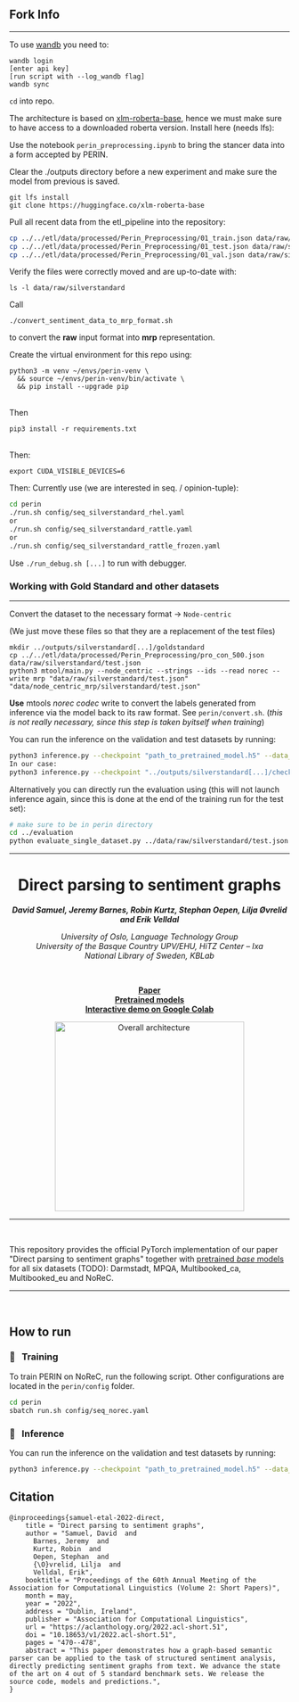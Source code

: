## Fork Info
-----

To use [wandb](https://wandb.ai) you need to:
```
wandb login
[enter api key]
[run script with --log_wandb flag]
wandb sync
```

`cd` into repo. 

The architecture is based on [xlm-roberta-base](https://huggingface.co/xlm-roberta-base), hence we must make sure to have access to a downloaded roberta version. Install here (needs lfs): <br>

Use the notebook `perin_preprocessing.ipynb` to bring the stancer data into a form accepted by PERIN.

Clear the ./outputs directory before a new experiment and make sure the model from previous is saved.

```
git lfs install
git clone https://huggingface.co/xlm-roberta-base
```

Pull all recent data from the etl_pipeline into the repository:
<br>

```bash
cp ../../etl/data/processed/Perin_Preprocessing/01_train.json data/raw/silverstandard/train.json && \
cp ../../etl/data/processed/Perin_Preprocessing/01_test.json data/raw/silverstandard/test.json && \
cp ../../etl/data/processed/Perin_Preprocessing/01_val.json data/raw/silverstandard/dev.json
```

Verify the files were correctly moved and are up-to-date with:
```
ls -l data/raw/silverstandard
```

Call
```
./convert_sentiment_data_to_mrp_format.sh
``` 
to convert the **raw** input format into **mrp** representation.

Create the virtual environment for this repo using:<br>

```
python3 -m venv ~/envs/perin-venv \
  && source ~/envs/perin-venv/bin/activate \
  && pip install --upgrade pip
```
<br>
Then <br>

```
pip3 install -r requirements.txt
```

<br>
Then:

```
export CUDA_VISIBLE_DEVICES=6
```

Then:
Currently use (we are interested in seq. / opinion-tuple):
```sh
cd perin
./run.sh config/seq_silverstandard_rhel.yaml
or
./run.sh config/seq_silverstandard_rattle.yaml
or
./run.sh config/seq_silverstandard_rattle_frozen.yaml
```

Use `./run_debug.sh [...]` to run with debugger.

### Working with Gold Standard and other datasets
-----

Convert the dataset to the necessary format -> `Node-centric`

(We just move these files so that they are a replacement of the test files)

```
mkdir ../outputs/silverstandard[...]/goldstandard
cp ../../etl/data/processed/Perin_Preprocessing/pro_con_500.json data/raw/silverstandard/test.json
python3 mtool/main.py --node_centric --strings --ids --read norec --write mrp "data/raw/silverstandard/test.json" "data/node_centric_mrp/silverstandard/test.json"
```

**Use** mtools *norec codec* write to convert the labels generated from inference via the model back to its raw format. See `perin/convert.sh`.
(*this is not really necessary, since this step is taken byitself when training*)

You can run the inference on the validation and test datasets by running:
```sh
python3 inference.py --checkpoint "path_to_pretrained_model.h5" --data_directory ${data_dir}
In our case:
python3 inference.py --checkpoint "../outputs/silverstandard[...]/checkpoint.bin" # leave this away --data_directory "../data"
```

Alternatively you can directly run the evaluation using (this will not launch inference again, since this is done at the end of the training run for the test set):
```sh
# make sure to be in perin directory
cd ../evaluation
python evaluate_single_dataset.py ../data/raw/silverstandard/test.json ../outputs/silverstandard[...]/test_predictions/prediction.json_converted
```

----

<h1 align="center"><b>Direct parsing to sentiment graphs</b></h1>

<p align="center">
  <i><b>David Samuel, Jeremy Barnes, Robin Kurtz, Stephan Oepen, Lilja Øvrelid and Erik Velldal</b></i>
</p>

<p align="center">
  <i>
    University of Oslo, Language Technology Group<br>
    University of the Basque Country UPV/EHU, HiTZ Center – Ixa<br>
    National Library of Sweden, KBLab
  </i>
</p>
<br>

<p align="center">
  <a href="https://arxiv.org/abs/2203.13209"><b>Paper</b></a><br>
  <a href="TODO"><b>Pretrained models</b></a><br>
  <a href="TODO"><b>Interactive demo on Google Colab</b></a>
</p>

<p align="center">
  <img src="img/architecture_inference.png" alt="Overall architecture" width="340"/>  
</p>

_______

<br>

This repository provides the official PyTorch implementation of our paper "Direct parsing to sentiment graphs" together with [pretrained *base* models](https://drive.google.com/drive/folders/11ozu_uo9z3wJwKl1Ei2C3aBNUvb66E-2?usp=sharing) for all six datasets (TODO): Darmstadt, MPQA, Multibooked_ca, Multibooked_eu and NoReC.

_______

<br>

## How to run

### :feet: &nbsp; Training

To train PERIN on NoReC, run the following script. Other configurations are located in the `perin/config` folder.
```sh
cd perin
sbatch run.sh config/seq_norec.yaml
```

### :feet: &nbsp; Inference

You can run the inference on the validation and test datasets by running:
```sh
python3 inference.py --checkpoint "path_to_pretrained_model.h5" --data_directory ${data_dir}
```

## Citation

```
@inproceedings{samuel-etal-2022-direct,
    title = "Direct parsing to sentiment graphs",
    author = "Samuel, David  and
      Barnes, Jeremy  and
      Kurtz, Robin  and
      Oepen, Stephan  and
      {\O}vrelid, Lilja  and
      Velldal, Erik",
    booktitle = "Proceedings of the 60th Annual Meeting of the Association for Computational Linguistics (Volume 2: Short Papers)",
    month = may,
    year = "2022",
    address = "Dublin, Ireland",
    publisher = "Association for Computational Linguistics",
    url = "https://aclanthology.org/2022.acl-short.51",
    doi = "10.18653/v1/2022.acl-short.51",
    pages = "470--478",
    abstract = "This paper demonstrates how a graph-based semantic parser can be applied to the task of structured sentiment analysis, directly predicting sentiment graphs from text. We advance the state of the art on 4 out of 5 standard benchmark sets. We release the source code, models and predictions.",
}
```
